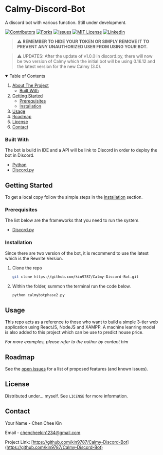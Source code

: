 <!--
*** You are not suppose to be here but okay.
*** This is a reference to another Github readme temple
*** https://github.com/othneildrew/Best-README-Template/blob/master/README.md
*** Basically that's all I want to say. Good Luck and have fun. 
-->

# Calmy-Discord-Bot
A discord bot with various function. Still under development.

[![Contributors][contributors-shield]][contributors-url]
[![Forks][forks-shield]][forks-url]
[![Issues][issues-shield]][issues-url]
[![MIT License][license-shield]][license-url]
[![LinkedIn][linkedin-shield]][linkedin-url]

> :warning: **REMEMBER TO HIDE YOUR TOKEN OR SIMPLY REMOVE IT TO PREVENT ANY UNAUTHORIZED USER FROM USING YOUR BOT.**

> :warning: UPDATES: After the update of v1.0.0 in discord.py, there will now be two version of Calmy which the initial bot will be using 0.16.12 and the latest version for the new Calmy (3.0).

<!-- TABLE OF CONTENTS -->
<details open="open">
  <summary>Table of Contents</summary>
  <ol>
    <li>
      <a href="#about-the-project">About The Project</a>
      <ul>
        <li><a href="#built-with">Built With</a></li>
      </ul>
    </li>
    <li>
      <a href="#getting-started">Getting Started</a>
      <ul>
        <li><a href="#prerequisites">Prerequisites</a></li>
        <li><a href="#installation">Installation</a></li>
      </ul>
    </li>
    <li><a href="#usage">Usage</a></li>
    <li><a href="#roadmap">Roadmap</a></li>
    <li><a href="#license">License</a></li>
    <li><a href="#contact">Contact</a></li>
  </ol>
</details>

<!--------------------------------------------------------------------- THIS IS SEPERATION LINE-------------------------------------------------------------------->
<!-- Built With -->
### Built With

The bot is build in IDE and a API will be link to Discord in order to deploy the bot in Discord.
* [Python](https://www.python.org/)
* [Discord.py](https://discordpy.readthedocs.io/en/stable/)

<!--------------------------------------------------------------------- THIS IS SEPERATION LINE-------------------------------------------------------------------->

<!-- GETTING STARTED -->
## Getting Started

To get a local copy follow the simple steps in the [installation](#installation) section.

<!--------------------------------------------------------------------- THIS IS SEPERATION LINE-------------------------------------------------------------------->

### Prerequisites

The list below are the frameworks that you need to run the system. 

* [Discord.py](https://discordpy.readthedocs.io/en/stable/)

<!--------------------------------------------------------------------- THIS IS SEPERATION LINE-------------------------------------------------------------------->

### Installation

Since there are two version of the bot, it is recommend to use the latest which is the Rewrite Version.

1. Clone the repo
   ```sh
   git clone https://github.com/kin9787/Calmy-Discord-Bot.git
   ```
2. Within the folder, summon the terminal run the code below.
   ```sh
   python calmybotphase2.py
   ```

<!--------------------------------------------------------------------- THIS IS SEPERATION LINE-------------------------------------------------------------------->

<!-- USAGE EXAMPLES -->
## Usage

This repo acts as a reference to those who want to build a simple 3-tier web application using ReactJS, NodeJS and XAMPP. A machine leanring model is also added to this project which can be use to predict house price.

_For more examples, please refer to the author by contact him_

<!--------------------------------------------------------------------- THIS IS SEPERATION LINE-------------------------------------------------------------------->

<!-- ROADMAP -->
## Roadmap

See the [open issues](https://github.com/kin9787/Calmy-Discord-Bot/issues) for a list of proposed features (and known issues).
   
<!--------------------------------------------------------------------- THIS IS SEPERATION LINE-------------------------------------------------------------------->   

<!-- LICENSE -->
## License

Distributed under... myself. See `LICENSE` for more information.

<!--------------------------------------------------------------------- THIS IS SEPERATION LINE-------------------------------------------------------------------->

<!-- CONTACT -->
## Contact

Your Name - Chen Chee Kin

Email - chencheekin1234@gmail.com

Project Link: [https://github.com/kin9787/Calmy-Discord-Bot](https://github.com/kin9787/Calmy-Discord-Bot)

<!--------------------------------------------------------------------- THIS IS SEPERATION LINE-------------------------------------------------------------------->

<!-- MARKDOWN LINKS & IMAGES -->
<!-- https://www.markdownguide.org/basic-syntax/#reference-style-links -->
[contributors-shield]: https://img.shields.io/github/contributors/kin9787/kin9787.svg?style=for-the-badge
[contributors-url]: https://github.com/kin9787/Calmy-Discord-Bot/graphs/contributors
[forks-shield]: https://img.shields.io/github/forks/kin9787/kin9787.svg?style=for-the-badge
[forks-url]: https://github.com/kin9787/Calmy-Discord-Bot/network/members
[issues-shield]: https://img.shields.io/github/issues/kin9787/kin9787.svg?style=for-the-badge
[issues-url]: https://github.com/kin9787/Calmy-Discord-Bot/issues
[license-shield]: https://img.shields.io/github/license/kin9787/kin9787.svg?style=for-the-badge
[license-url]: https://github.com/kin9787/Calmy-Discord-Bot/blob/main/LICENSE.txt
[linkedin-shield]: https://img.shields.io/badge/-LinkedIn-black.svg?style=for-the-badge&logo=linkedin&colorB=555
[linkedin-url]: https://www.linkedin.com/in/chen-chee-kin-2b6664157/
[product-screenshot]: images/screenshot.png

<!--FORK REQUEST-->
